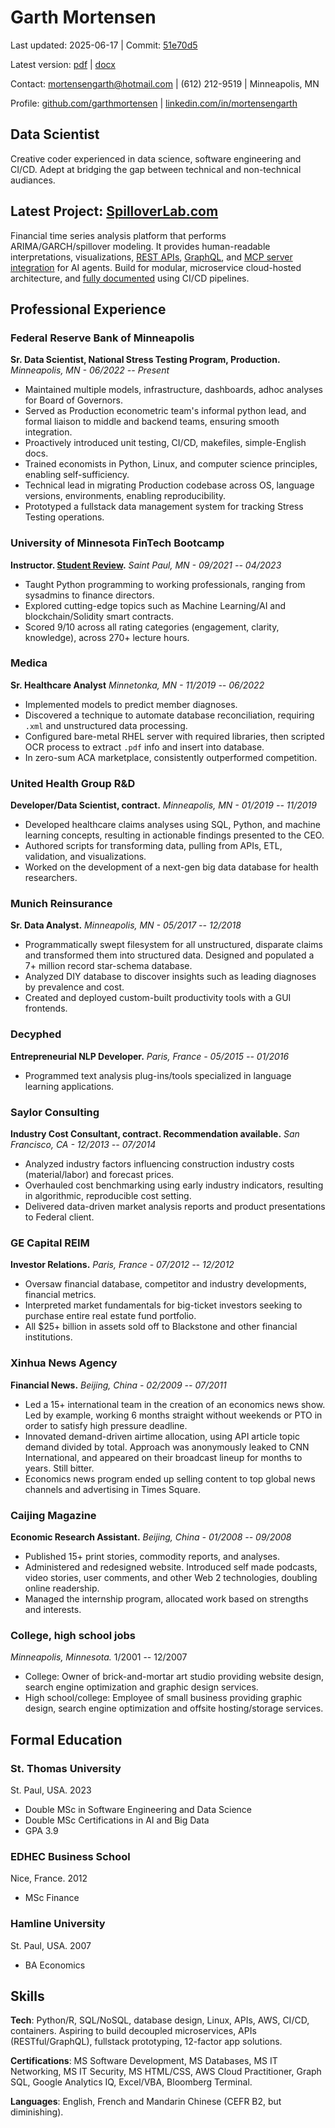 # Garth Mortensen
Last updated: 2025-06-17 | Commit: [51e70d5](https://github.com/garthmortensen/cv/commit/51e70d5)


Latest version: [pdf](https://github.com/garthmortensen/cv/raw/main/latest-output/cv_garthmortensen.pdf) \| [docx](https://github.com/garthmortensen/cv/raw/main/latest-output/cv_garthmortensen.docx)

Contact: <mortensengarth@hotmail.com> \| (612) 212-9519 \| Minneapolis, MN

Profile:
[github.com/garthmortensen](https://www.github.com/garthmortensen)
\| [linkedin.com/in/mortensengarth](https://www.linkedin.com/in/mortensengarth)

## Data Scientist

Creative coder experienced in data science, software engineering and CI/CD. Adept at bridging the gap between technical and non-technical audiances.

## Latest Project: [SpilloverLab.com](https://www.spilloverlab.com)

Financial time series analysis platform that performs ARIMA/GARCH/spillover modeling. It provides human-readable interpretations, visualizations, [REST APIs](https://api.spilloverlab.com/redoc), [GraphQL](https://api.spilloverlab.com/v1/graphql/), and [MCP server integration](https://github.com/garthmortensen/timeseries-api/blob/main/mcp_server.py) for AI agents. Build for modular, microservice cloud-hosted architecture, and [fully documented](https://timeseries-compute.readthedocs.io/en/latest/) using CI/CD pipelines.

## Professional Experience

### Federal Reserve Bank of Minneapolis

**Sr. Data Scientist, National Stress Testing Program, Production.** *Minneapolis, MN - 06/2022 -- Present*

-   Maintained multiple models, infrastructure, dashboards, adhoc analyses for Board of Governors.
-   Served as Production econometric team's informal python lead, and formal liaison to middle and backend teams, ensuring smooth integration.
-   Proactively introduced unit testing, CI/CD, makefiles, simple-English docs.
-   Trained economists in Python, Linux, and computer science principles, enabling self-sufficiency.
-   Technical lead in migrating Production codebase across OS, language versions, environments, enabling reproducibility.
-   Prototyped a fullstack data management system for tracking Stress Testing operations.

### University of Minnesota FinTech Bootcamp

**Instructor. [Student
Review](https://www.coursereport.com/schools/university-of-minnesota-boot-camps?shared_review=42025#reviews).**
*Saint Paul, MN - 09/2021 -- 04/2023*

-   Taught Python programming to working professionals, ranging from sysadmins to finance directors.
-   Explored cutting-edge topics such as Machine Learning/AI and blockchain/Solidity smart contracts.
-   Scored 9/10 across all rating categories (engagement, clarity, knowledge), across 270+ lecture hours.

### Medica

**Sr. Healthcare Analyst** *Minnetonka, MN - 11/2019 -- 06/2022*

-   Implemented models to predict member diagnoses.
-   Discovered a technique to automate database reconciliation, requiring `.xml` and unstructured data processing.
-   Configured bare-metal RHEL server with required libraries, then scripted OCR process to extract `.pdf` info and insert into database.
-   In zero-sum ACA marketplace, consistently outperformed competition.

### United Health Group R&D

**Developer/Data Scientist, contract.** *Minneapolis, MN - 01/2019 --
11/2019*

-   Developed healthcare claims analyses using SQL, Python, and machine learning concepts, resulting in actionable findings presented to the CEO.
-   Authored scripts for transforming data, pulling from APIs, ETL, validation, and visualizations.
-   Worked on the development of a next-gen big data database for health researchers.

### Munich Reinsurance

**Sr. Data Analyst.** *Minneapolis, MN - 05/2017 -- 12/2018*

-   Programmatically swept filesystem for all unstructured, disparate claims and transformed them into structured data. Designed and populated a 7+ million record star-schema database.
-   Analyzed DIY database to discover insights such as leading diagnoses by prevalence and cost.
-   Created and deployed custom-built productivity tools with a GUI frontends.

### Decyphed

**Entrepreneurial NLP Developer.** *Paris, France - 05/2015 -- 01/2016*

-   Programmed text analysis plug-ins/tools specialized in language learning applications.

### Saylor Consulting

**Industry Cost Consultant, contract. Recommendation available.** *San
Francisco, CA - 12/2013 -- 07/2014*

-   Analyzed industry factors influencing construction industry costs (material/labor) and forecast prices.
-   Overhauled cost benchmarking using early industry indicators, resulting in algorithmic, reproducible cost setting.
-   Delivered data-driven market analysis reports and product presentations to Federal client.

### GE Capital REIM

**Investor Relations.** *Paris, France - 07/2012 -- 12/2012*

-   Oversaw financial database, competitor and industry developments, financial metrics.
-   Interpreted market fundamentals for big-ticket investors seeking to purchase entire real estate fund portfolio.
-   All \$25+ billion in assets sold off to Blackstone and other financial institutions.

### Xinhua News Agency

**Financial News.** *Beijing, China - 02/2009 -- 07/2011*

-   Led a 15+ international team in the creation of an economics news show. Led by example, working 6 months straight without weekends or PTO in order to satisfy high pressure deadline.
-   Innovated demand-driven airtime allocation, using API article topic demand divided by total. Approach was anonymously leaked to CNN International, and appeared on their broadcast lineup for months to years. Still bitter.
-   Economics news program ended up selling content to top global news channels and advertising in Times Square.

### Caijing Magazine

**Economic Research Assistant.** *Beijing, China - 01/2008 -- 09/2008*

-   Published 15+ print stories, commodity reports, and analyses.
-   Administered and redesigned website. Introduced self made podcasts, video stories, user comments, and other Web 2 technologies, doubling online readership.
-   Managed the internship program, allocated work based on strengths and interests.

### College, high school jobs

*Minneapolis, Minnesota.* 1/2001 -- 12/2007

-   College: Owner of brick-and-mortar art studio providing website design, search engine optimization and graphic design services.
-   High school/college: Employee of small business providing graphic design, search engine optimization and offsite hosting/storage services.

## Formal Education

### St. Thomas University

St. Paul, USA. 2023

-   Double MSc in Software Engineering and Data Science
-   Double MSc Certifications in AI and Big Data
-   GPA 3.9

### EDHEC Business School

Nice, France. 2012

-   MSc Finance

### Hamline University

St. Paul, USA. 2007

-   BA Economics

## Skills

**Tech**: Python/R, SQL/NoSQL, database design, Linux, APIs, AWS, CI/CD, containers. Aspiring to build decoupled microservices, APIs (RESTful/GraphQL), fullstack prototyping, 12-factor app solutions.

**Certifications**: MS Software Development, MS Databases, MS IT Networking, MS IT Security, MS HTML/CSS, AWS Cloud Practitioner, Graph SQL, Google Analytics IQ, Excel/VBA, Bloomberg Terminal.

**Languages**: English, French and Mandarin Chinese (CEFR B2, but diminishing).
